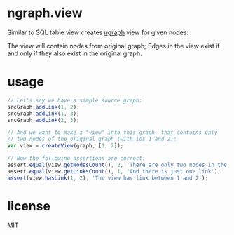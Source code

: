 # ngraph.view

Similar to SQL table view creates [ngraph](https://github.com/anvaka/ngraph.graph)
view for given nodes.

The view will contain nodes from original graph; Edges in the view exist if and
only if they also exist in the original graph.

# usage

``` js
// Let's say we have a simple source graph:
srcGraph.addLink(1, 2);
srcGraph.addLink(1, 3);
srcGraph.addLink(2, 3);

// And we want to make a "view" into this graph, that contains only
// two nodes of the original graph (with ids 1 and 2):
var view = createView(graph, [1, 2]);

// Now the following assertions are correct:
assert.equal(view.getNodesCount(), 2, 'There are only two nodes in the view');
assert.equal(view.getLinksCount(), 1, 'And there is just one link');
assert(view.hasLink(1, 2), 'The view has link between 1 and 2');
```

# license

MIT
